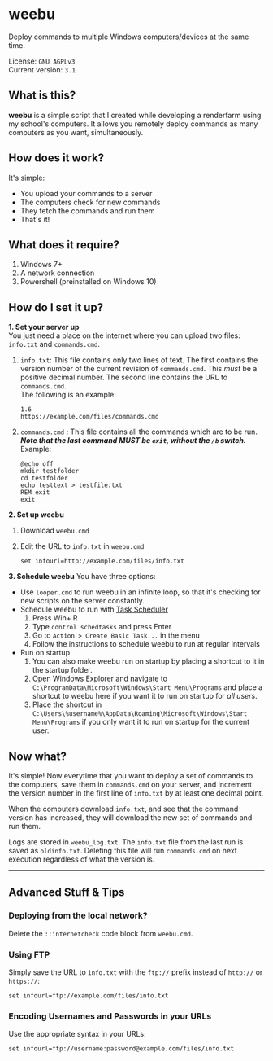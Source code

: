# weebu 

Deploy commands to multiple Windows computers/devices at the same time.  

License: `GNU AGPLv3`  
Current version: `3.1`


What is this?
-------------

**weebu** is a simple script that I created while developing a renderfarm using my school's computers. It allows you remotely deploy commands as many computers as you want, simultaneously.

How does it work?
-----------------

It's simple:

*   You upload your commands to a server
*   The computers check for new commands
*   They fetch the commands and run them
*   That's it!

What does it require?
---------------------

1.  Windows 7+
2.  A network connection
3.  Powershell (preinstalled on Windows 10)

How do I set it up?
-------------------

**1\. Set your server up**  
You just need a place on the internet where you can upload two files: `info.txt` and `commands.cmd`.

1. `info.txt`: This file contains only two lines of text. The first contains the version number of the current revision of `commands.cmd`. This _must_ be a positive decimal number. The second line contains the URL to `commands.cmd`.  
The following is an example:
    ```
    1.6  
    https://example.com/files/commands.cmd
    ```

2. `commands.cmd` : This file contains all the commands which are to be run.  
_**Note that the last command MUST be `exit`, without the `/b` switch.**_  
Example:
    ```
    @echo off
    mkdir testfolder
    cd testfolder
    echo testtext > testfile.txt
    REM exit
    exit
    ```
**2\. Set up weebu**

1.  Download `weebu.cmd`
2.  Edit the URL to `info.txt` in `weebu.cmd`

    ```
    set infourl=http://example.com/files/info.txt
    ```
**3\. Schedule weebu**
You have three options:
*   Use `looper.cmd` to run weebu in an infinite loop, so that it's checking for new scripts on the server constantly.
*   Schedule weebu to run  with [Task Scheduler](https://msdn.microsoft.com/en-us/library/windows/desktop/aa383614(v=vs.85).aspx)
    1.  Press Win\+ R
    2.  Type `control schedtasks` and press Enter
    3.  Go to `Action > Create Basic Task...` in the menu
    4.  Follow the instructions to schedule weebu to run at regular intervals
*   Run on startup
    1.  You can also make weebu run on startup by placing a shortcut to it in the startup folder.
    2.  Open Windows Explorer and navigate to `C:\ProgramData\Microsoft\Windows\Start Menu\Programs` and place a shortcut to weebu here if you want it to run on startup for _all users_.
    3.  Place the shortcut in `C:\Users\%username%\AppData\Roaming\Microsoft\Windows\Start Menu\Programs` if you only want it to run on startup for the current user.

Now what?
---------

It's simple! Now everytime that you want to deploy a set of commands to the computers, save them in `commands.cmd` on your server, and increment the version number in the first line of `info.txt` by at least one decimal point.  

When the computers download `info.txt`, and see that the command version has increased, they will download the new set of commands and run them.

Logs are stored in `weebu_log.txt`. The `info.txt` file from the last run is saved as `oldinfo.txt`. Deleting this file will run `commands.cmd` on next execution regardless of what the version is.

* * *

Advanced Stuff & Tips
---------------------

### Deploying from the local network?

Delete the `::internetcheck` code block from `weebu.cmd`.

### Using FTP

Simply save the URL to `info.txt` with the `ftp://` prefix instead of `http://` or `https://`:

    set infourl=ftp://example.com/files/info.txt

### Encoding Usernames and Passwords in your URLs

Use the appropriate syntax in your URLs:

    set infourl=ftp://username:password@example.com/files/info.txt
